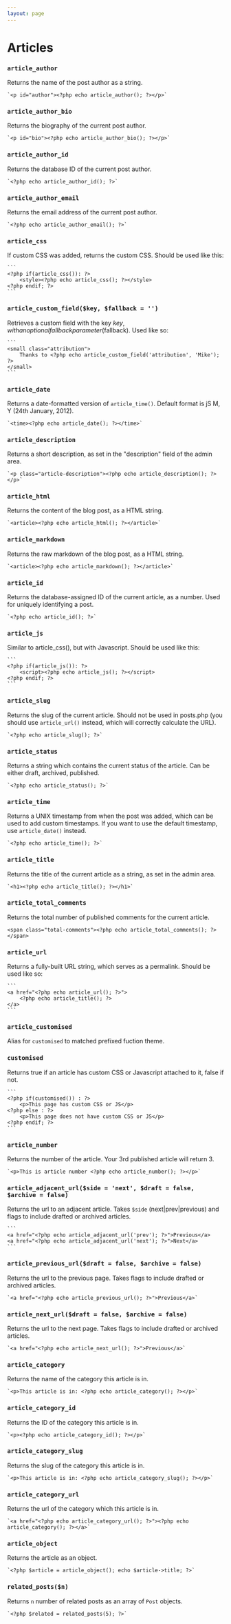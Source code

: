 ```yaml
---
layout: page
---
```


# Articles

### `article_author`

Returns the name of the post author as a string.

	`<p id="author"><?php echo article_author(); ?></p>`

### `article_author_bio`

Returns the biography of the current post author.

	`<p id="bio"><?php echo article_author_bio(); ?></p>`

### `article_author_id`

Returns the database ID of the current post author.

	`<?php echo article_author_id(); ?>`

### `article_author_email`

Returns the email address of the current post author.

	`<?php echo article_author_email(); ?>`

### `article_css`

If custom CSS was added, returns the custom CSS. Should be used like this:

	```
	<?php if(article_css()): ?>
	    <style><?php echo article_css(); ?></style>
	<?php endif; ?>
	```

### `article_custom_field($key, $fallback = '')`

Retrieves a custom field with the key $key, with an optional fallback parameter ($fallback). Used like so:

	```
	<small class="attribution">
	    Thanks to <?php echo article_custom_field('attribution', 'Mike'); ?>
	</small>
	```

### `article_date`

Returns a date-formatted version of `article_time()`. Default format is jS M, Y (24th January, 2012).

	`<time><?php echo article_date(); ?></time>`

### `article_description`

Returns a short description, as set in the "description" field of the admin area.

	`<p class="article-description"><?php echo article_description(); ?></p>`

### `article_html`

Returns the content of the blog post, as a HTML string.

	`<article><?php echo article_html(); ?></article>`

### `article_markdown`

Returns the raw markdown of the blog post, as a HTML string.

	`<article><?php echo article_markdown(); ?></article>`

### `article_id`

Returns the database-assigned ID of the current article, as a number. Used for uniquely identifying a post.

	`<?php echo article_id(); ?>`

### `article_js`

Similar to article_css(), but with Javascript. Should be used like this:

	```
	<?php if(article_js()): ?>
	    <script><?php echo article_js(); ?></script>
	<?php endif; ?>
	```

### `article_slug`

Returns the slug of the current article. Should not be used in posts.php (you should use `article_url()` instead, which will correctly calculate the URL).

	`<?php echo article_slug(); ?>`

### `article_status`

Returns a string which contains the current status of the article. Can be either draft, archived, published.

	`<?php echo article_status(); ?>`

### `article_time`

Returns a UNIX timestamp from when the post was added, which can be used to add custom timestamps. If you want to use the default timestamp, use `article_date()` instead.

	`<?php echo article_time(); ?>`

### `article_title`

Returns the title of the current article as a string, as set in the admin area.

	`<h1><?php echo article_title(); ?></h1>`

### `article_total_comments`

Returns the total number of published comments for the current article.

	<span class="total-comments"><?php echo article_total_comments(); ?></span>

### `article_url`

Returns a fully-built URL string, which serves as a permalink. Should be used like so:

	```
	<a href="<?php echo article_url(); ?>">
	    <?php echo article_title(); ?>
	</a>
	```

### `article_customised`

Alias for `customised` to matched prefixed fuction theme.

### `customised`

Returns true if an article has custom CSS or Javascript attached to it, false if not.

	```
	<?php if(customised()) : ?>
		<p>This page has custom CSS or JS</p>
	<?php else : ?>
		<p>This page does not have custom CSS or JS</p>
	<?php endif; ?>
	```

### `article_number`

Returns the number of the article. Your 3rd published article will return 3.

	`<p>This is article number <?php echo article_number(); ?></p>`

### `article_adjacent_url($side = 'next', $draft = false, $archive = false)`

Returns the url to an adjacent article. Takes `$side` (next|prev|previous) and flags to include drafted or archived articles.

	```
	<a href="<?php echo article_adjacent_url('prev'); ?>">Previous</a>
	<a href="<?php echo article_adjacent_url('next'); ?>">Next</a>
	```

### `article_previous_url($draft = false, $archive = false)`

Returns the url to the previous page. Takes flags to include drafted or archived articles.

	`<a href="<?php echo article_previous_url(); ?>">Previous</a>`

### `article_next_url($draft = false, $archive = false)`

Returns the url to the next page. Takes flags to include drafted or archived articles.

	`<a href="<?php echo article_next_url(); ?>">Previous</a>`

### `article_category`

Returns the name of the category this article is in.

	`<p>This article is in: <?php echo article_category(); ?></p>`

### `article_category_id`

Returns the ID of the category this article is in.

	`<p><?php echo article_category_id(); ?></p>`

### `article_category_slug`

Returns the slug of the category this article is in.

	`<p>This article is in: <?php echo article_category_slug(); ?></p>`

### `article_category_url`

Returns the url of the category which this article is in.

	`<a href="<?php echo article_category_url(); ?>"><?php echo article_category(); ?></a>`

### `article_object`

Returns the article as an object.

	`<?php $article = article_object(); echo $article->title; ?>`

### `related_posts($n)`

Returns `n` number of related posts as an array of `Post` objects.

	`<?php $related = related_posts(5); ?>`
